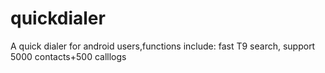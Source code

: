 quickdialer
===========

A quick dialer for android users,functions include: fast T9 search, support 5000 contacts+500 calllogs